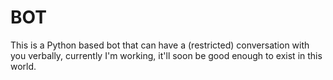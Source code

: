 # BOT
This is a Python based bot that can have a (restricted) conversation with you verbally, currently I'm working, it'll soon be good enough to exist in this world.
